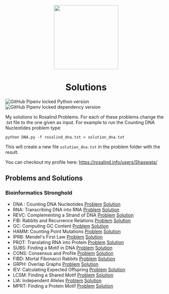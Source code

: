 
<p align="center">
  <img src="https://compeau.cbd.cmu.edu/wp-content/uploads/2016/08/rosalindlogo.jpg" width="200"/>
</p>
<h1 align=center>Solutions</h1>

![GitHub Pipenv locked Python version](https://img.shields.io/github/pipenv/locked/python-version/ShaswataRoy/Rosalind)
![GitHub Pipenv locked dependency version](https://img.shields.io/github/pipenv/locked/dependency-version/ShaswataRoy/Rosalind/biopython)

My solutions to Rosalind Problems. For each of these problems change the .txt file to the one given as input. For example to run the Counting DNA Nucleotides problem type:

`python DNA.py -f rosalind_dna.txt > solution_dna.txt`

This will create a new file `solution_dna.txt` in the problem folder with the result.

You can checkout my profile here: https://rosalind.info/users/Shaswata/

## Problems and Solutions

### Bioinformatics Stronghold

- DNA : Counting DNA Nucleotides [Problem](https://rosalind.info/problems/dna/) [Solution](https://github.com/ShaswataRoy/Rosalind/tree/main/Counting%20DNA%20Nucleotides)
- RNA: Transcribing DNA into RNA [Problem](https://rosalind.info/problems/rna/) [Solution](https://github.com/ShaswataRoy/Rosalind/tree/main/Transcribing%20DNA%20to%20RNA)
- REVC: Complementing a Strand of DNA [Problem](https://rosalind.info/problems/revc/) [Solution](https://github.com/ShaswataRoy/Rosalind/tree/main/Complementing%20a%20Strand%20of%20DNA)
- FIB: Rabbits and Recurrence Relations [Problem](https://rosalind.info/problems/fib/) [Solution](https://github.com/ShaswataRoy/Rosalind/tree/main/Rabbits%20and%20Recurrence%20Relations)
- GC: Computing GC Content [Problem](https://rosalind.info/problems/gc/) [Solution](https://github.com/ShaswataRoy/Rosalind/tree/main/Computing%20GC%20Content)
- HAMM: Counting Point Mutations [Problem](https://rosalind.info/problems/hamm/) [Solution](https://github.com/ShaswataRoy/Rosalind/tree/main/Counting%20Point%20Mutations)
- IPRB: Mendel's First Law [Problem](https://rosalind.info/problems/iprb/) [Solution](https://github.com/ShaswataRoy/Rosalind/tree/main/Mendel's%20First%20Law)
- PROT: Translating RNA into Protein [Problem](https://rosalind.info/problems/prot/) [Solution](https://github.com/ShaswataRoy/Rosalind/tree/main/Translating%20RNA%20into%20Protein)
- SUBS: Finding a Motif in DNA [Problem](https://rosalind.info/problems/subs/) [Solution](https://github.com/ShaswataRoy/Rosalind/tree/main/Finding%20a%20Motif%20in%20DNA)
- CONS: Consensus and Profile [Problem](https://rosalind.info/problems/cons/) [Solution](https://github.com/ShaswataRoy/Rosalind/tree/main/Consensus%20and%20Profile)
- FIBD: Mortal Fibonacci Rabbits [Problem](https://rosalind.info/problems/fibd/) [Solution](https://github.com/ShaswataRoy/Rosalind/tree/main/Mortal%20Fibonacci%20Rabbits)
- GRPH: Overlap Graphs [Problem](https://rosalind.info/problems/grph/) [Solution](https://github.com/ShaswataRoy/Rosalind/tree/main/Overlap%20Graphs)
- IEV: Calculating Expected Offspring [Problem](https://rosalind.info/problems/iev/) [Solution](https://github.com/ShaswataRoy/Rosalind/tree/main/Calculating%20Expected%20Offspring)
- LCSM: Finding a Shared Motif [Problem](https://rosalind.info/problems/lcsm/) [Solution](https://github.com/ShaswataRoy/Rosalind/tree/main/Finding%20a%20Shared%20Motif)
- LIA: Independent Alleles [Problem](https://rosalind.info/problems/lia/) [Solution](https://github.com/ShaswataRoy/Rosalind/tree/main/Independent%20Alleles)
- MPRT: Finding a Protein Motif [Problem](https://rosalind.info/problems/mprt/) [Solution](https://github.com/ShaswataRoy/Rosalind/tree/main/Finding%20a%20Protein%20Motif)
